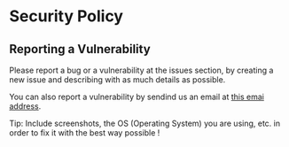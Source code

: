# Security Policy

## Reporting a Vulnerability

Please report a bug or a vulnerability at the issues section, by creating a new issue and describing with as much details as possible.

You can also report a vulnerability by sendind us an email at <a href="mailto:new92github@gmail.com">this emai address</a>.

Tip: Include screenshots, the OS (Operating System) you are using, etc. in order to fix it with the best way possible !
